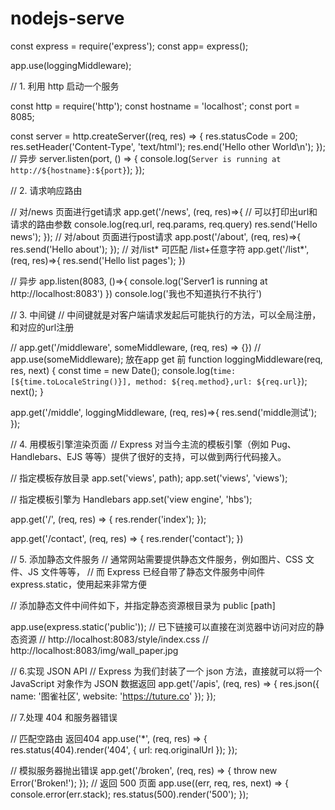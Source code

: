 # nodejs-serve
const express = require('express');
const app= express();

app.use(loggingMiddleware);


// 1. 利用 http 启动一个服务 

const http = require('http');
const hostname = 'localhost';
const port = 8085;

const server = http.createServer((req, res) => {
    res.statusCode = 200;
    res.setHeader('Content-Type', 'text/html');
    res.end('Hello other World\n');
});
// 异步
server.listen(port, () => {
    console.log(`Server is running at http://${hostname}:${port}`);
});


// 2. 请求响应路由

// 对/news 页面进行get请求
app.get('/news', (req, res)=>{
    // 可以打印出url和请求的路由参数
    console.log(req.url, req.params, req.query)
    res.send('Hello news');
});
// 对/about 页面进行post请求
app.post('/about', (req, res)=>{
    res.send('Hello about');
});
// 对/list* 可匹配 /list+任意字符
app.get('/list*', (req, res)=>{
    res.send('Hello list pages');
})

// 异步
app.listen(8083, ()=>{
    console.log('Server1 is running at http://localhost:8083')
})
console.log('我也不知道执行不执行')


//  3. 中间键
//  中间键就是对客户端请求发起后可能执行的方法，可以全局注册，和对应的url注册

//  app.get('/middleware', someMiddleware, (req, res) => {}) 
//  app.use(someMiddleware); 放在app get 前
function loggingMiddleware(req, res, next) {
    const time = new Date();
    console.log(`time:[${time.toLocaleString()}], method: ${req.method},url: ${req.url}`);
    next();
}


app.get('/middle', loggingMiddleware, (req, res)=>{
    res.send('middle测试');
});


// 4. 用模板引擎渲染页面
// Express 对当今主流的模板引擎（例如 Pug、Handlebars、EJS 等等）提供了很好的支持，可以做到两行代码接入。

// 指定模板存放目录   app.set('views', path);
app.set('views', 'views');

// 指定模板引擎为 Handlebars
app.set('view engine', 'hbs');

app.get('/', (req, res) => {
    res.render('index');
});
  
app.get('/contact', (req, res) => {
    res.render('contact');
})


// 5. 添加静态文件服务
// 通常网站需要提供静态文件服务，例如图片、CSS 文件、JS 文件等等，
// 而 Express 已经自带了静态文件服务中间件 express.static，使用起来非常方便

// 添加静态文件中间件如下，并指定静态资源根目录为 public [path]

app.use(express.static('public'));
// 已下链接可以直接在浏览器中访问对应的静态资源
// http://localhost:8083/style/index.css
// http://localhost:8083/img/wall_paper.jpg


// 6.实现 JSON API
//  Express 为我们封装了一个 json 方法，直接就可以将一个 JavaScript 对象作为 JSON 数据返回 
app.get('/apis', (req, res) => {
    res.json({ name: '图雀社区', website: 'https://tuture.co' });
});

// 7.处理 404 和服务器错误

// 匹配空路由 返回404
app.use('*', (req, res) => {
    res.status(404).render('404', { url: req.originalUrl });
});


// 模拟服务器抛出错误
app.get('/broken', (req, res) => {
    throw new Error('Broken!');
});
// 返回 500 页面
app.use((err, req, res, next) => {
    console.error(err.stack);
    res.status(500).render('500');
});


